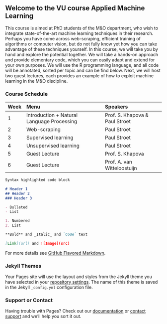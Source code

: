 ## Welcome to the VU course Applied Machine Learning

This course is aimed at PhD students of the M&O department, who wish to integrate state-of-the-art machine learning techniques in their research. Perhaps you have come across  web-scraping, efficient training of algorithms or computer vision, but do not fully know yet how you can take advantage of these techniques yourself. In this course, we will take you by hand and explore the potential together. We will take a hands-on approach and provide elementary code, which you can easily adapt and extend for your own purposes. We will use the R programming language, and all code will be annotated, sorted per topic and can be find below. Next, we will host two guest lectures, each provides an example of how to exploit machine learning in the M&O discipline. 

### Course Schedule

| Week        | Menu                                        | Speakers                       |
|:------------|:--------------------------------------------|:-------------------------------|
| 1           | Introduction + Natural Language Processing  | Prof. S. Khapova & Paul Stroet |
| 2           | Web-scraping                                | Paul Stroet                    |
| 3           | Supervised learning                         | Paul Stroet                    |
| 4           | Unsupervised learning                       | Paul Stroet                    |
| 5           | Guest Lecture                               | Prof. S. Khapova               |
| 6           | Guest Lecture                               | Prof. A. van Witteloostuijn    |

```markdown
Syntax highlighted code block

# Header 1
## Header 2
### Header 3

- Bulleted
- List

1. Numbered
2. List

**Bold** and _Italic_ and `Code` text

[Link](url) and ![Image](src)
```

For more details see [GitHub Flavored Markdown](https://guides.github.com/features/mastering-markdown/).

### Jekyll Themes

Your Pages site will use the layout and styles from the Jekyll theme you have selected in your [repository settings](https://github.com/paulstroet/vu_course/settings/pages). The name of this theme is saved in the Jekyll `_config.yml` configuration file.

### Support or Contact

Having trouble with Pages? Check out our [documentation](https://docs.github.com/categories/github-pages-basics/) or [contact support](https://support.github.com/contact) and we’ll help you sort it out.
